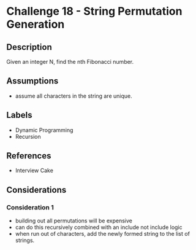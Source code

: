 # Challenge 18 - String Permutation Generation
## Description
>
Given an integer N, find the nth Fibonacci number.

## Assumptions
- assume all characters in the string are unique.

## Labels
- Dynamic Programming
- Recursion

## References
- Interview Cake

## Considerations
### Consideration 1
- building out all permutations will be expensive
- can do this recursively combined with an include not include logic
- when run out of characters, add the newly formed string to the list of strings.
